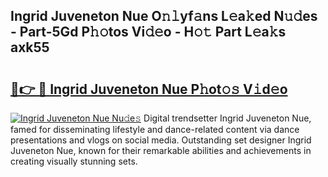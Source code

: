 ## Ingrid Juveneton Nue O𝚗𝚕yf𝚊ns L𝚎a𝚔ed N𝚞𝚍es - Part-5Gd P𝚑𝚘tos Vi𝚍𝚎o - H𝚘𝚝 Part L𝚎a𝚔s axk55

# <h2><a href="http://kf0isgp.oniu.top/?m=Ingrid+Juveneton+Nue">🔗👉 🔴 Ingrid Juveneton Nue P𝚑ot𝚘𝚜 V𝚒d𝚎o</a></h2>

[![Ingrid Juveneton Nue Nu𝚍e𝚜](https://i.imgur.com/0qMVB7G.gif)](http://kf0isgp.oniu.top/?m=Ingrid+Juveneton+Nue)
Digital trendsetter Ingrid Juveneton Nue, famed for disseminating lifestyle and dance-related content via dance presentations and vlogs on social media. Outstanding set designer Ingrid Juveneton Nue, known for their remarkable abilities and achievements in creating visually stunning sets.  
